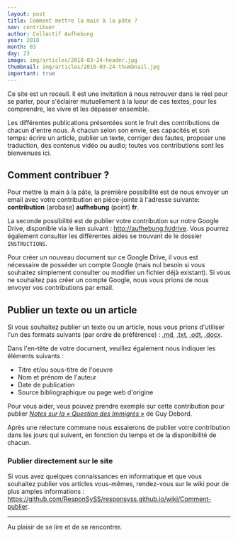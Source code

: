 ```yaml
---
layout: post
title: Comment mettre la main à la pâte ?
nav: contribuer
author: Collectif Aufhebung
year: 2018
month: 03
day: 23
image: img/articles/2018-03-24-header.jpg
thumbnail: img/articles/2018-03-24-thumbnail.jpg
important: true
---
```


Ce site est un receuil. Il est une invitation à nous retrouver dans le réel pour se parler, pour s'éclairer mutuellement à la lueur de ces textes, pour les comprendre, les vivre et les dépasser ensemble.

Les différentes publications présentées sont le fruit des contributions de chacun d'entre nous. À chacun selon son envie, ses capacités et son temps: écrire un article, publier un texte, corriger des fautes, proposer une traduction, des contenus vidéo ou audio; toutes vos contributions sont les bienvenues ici.

Comment contribuer ?
--------------------

Pour mettre la main à la pâte, la première possibilité est de nous envoyer un email avec votre contribution en pièce-jointe à l'adresse suivante: **contribution** (arobase) **aufhebung** (point) **fr**.

La seconde possibilité est de publier votre contribution sur notre Google Drive, disponible via le lien suivant : <http://aufhebung.fr/drive>. Vous pourrez également consulter les différentes aides se trouvant de le dossier `INSTRUCTIONS`.

Pour créer un nouveau document sur ce Google Drive, il vous est nécessaire de posséder un compte Google (mais nul besoin si vous souhaitez simplement consulter ou modifier un fichier déjà existant). Si vous ne souhaitez pas créer un compte Google, nous vous prions de nous envoyer vos contributions par email.


Publier un texte ou un article
------------------------------

Si vous souhaitez publier un texte ou un article, nous vous prions d'utiliser l'un des formats suivants (par ordre de préférence) : <acronym title="Markdown">.md</acronym>, <acronym title="Texte">.txt</acronym>, <acronym title="LibreOffice/OpenOffice">.odt</acronym>, <acronym title="Microsoft Word">.docx</acronym>.

Dans l'en-tête de votre document, veuillez également nous indiquer les éléments suivants :

- Titre et/ou sous-titre de l'oeuvre
- Nom et prénom de l'auteur
- Date de publication
- Source bibliographique ou page web d'origine

Pour vous aider, vous pouvez prendre exemple sur cette contribution pour publier [*Notes sur la « Question des Immigrés »*](https://docs.google.com/document/d/1A_Sya_56zbVSY2mVVPqcX4pYJZnei_mWH7HkkpEWKJE/edit) de Guy Debord.  

Après une relecture commune nous essaierons de publier votre contribution dans les jours qui suivent, en fonction du temps et de la disponibilité de chacun.

### Publier directement sur le site

Si vous avez quelques connaissances en informatique et que vous souhaitez publier vos articles vous-mêmes, rendez-vous sur le wiki pour de plus amples informations : <https://github.com/ResponSySS/responsyss.github.io/wiki/Comment-publier>.

--- 

Au plaisir de se lire et de se rencontrer.
